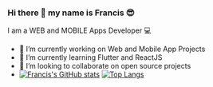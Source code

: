 ### Hi there 👋  my name is Francis 😎
I am a WEB and MOBILE Apps Developer 💻

- 🔭 I’m currently working on Web and Mobile App Projects
- 🌱 I’m currently learning Flutter and ReactJS
- 👯 I’m looking to collaborate on open source projects
- [![Francis's GitHub stats](https://github-readme-stats.vercel.app/api?username=fjbMultisys)](https://github.com/fjbMultisys/github-readme-stats) [![Top Langs](https://github-readme-stats.vercel.app/api/top-langs/?username=fjbMultisys)](https://github.com/fjbMultisys/github-readme-stats)

